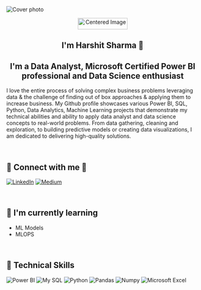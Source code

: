 

![Cover photo](https://github.com/user-attachments/assets/0461ee57-8c33-43b7-9636-95bbe493a752)



<div align="center">
<img src="https://raw.githubusercontent.com/alansmathew/alansmathew/master/lang.gif" alt="Centered Image" width="130" height="30">
</div>


## <div align="center">I'm Harshit Sharma 👋</div>



## <div align="center">I'm a Data Analyst, Microsoft Certified Power BI professional and Data Science enthusiast </div>

I love the entire process of solving complex business problems leveraging data & the challenge of finding out of box approaches & applying them to increase business. My Github profile showcases various Power BI, SQL, Python, Data Analytics, Machine Learning projects that demonstrate my technical abilities and ability to apply data analyst and data science concepts to real-world problems. From data gathering, cleaning and exploration, to building predictive models or creating data visualizations, I am dedicated to delivering high-quality solutions.

<br>

## 🤝 Connect with me 🤝
[![LinkedIn](https://github.com/user-attachments/assets/5253daa8-1c13-4da4-bd5a-19e58311a051)](http://linkedin.com/in/harshit-sharma-2a8659176)
[![Medium](https://github.com/user-attachments/assets/c6cba3f9-e443-4c5e-8464-93c67670efa6)](https://medium.com/@sh.sharmaharshit#L9)
 
 <br>
 
## 🌱 I'm currently learning
* ML Models
* MLOPS

 <br>
 
## 💼 Technical Skills
![Power BI](https://github.com/user-attachments/assets/5f89b36e-bb4a-4295-b942-659317c07513)
![My SQL](https://github.com/user-attachments/assets/2072554f-d2da-4936-9b79-eaa7f3c829fe)
![Python](https://github.com/user-attachments/assets/25dc39fb-1ebb-4fc1-b116-e6957ecb8f6a)
![Pandas](https://github.com/user-attachments/assets/e8d3677f-44f2-4932-9629-c84b20714911)
![Numpy](https://github.com/user-attachments/assets/7a22891b-6466-42ad-9b0a-9db5ee1c92c7)
![Microsoft Excel](https://github.com/user-attachments/assets/b3178659-a2bc-48f5-b0a4-ec1a5e3b5834)





<!--
**sh-sharmaharshit/sh-sharmaharshit** is a ✨ _special_ ✨ repository because its `README.md` (this file) appears on your GitHub profile.

Here are some ideas to get you started:

- 🔭 I’m currently working on ...
- 🌱 I’m currently learning ...
- 👯 I’m looking to collaborate on ...
- 🤔 I’m looking for help with ...
- 💬 Ask me about ...
- 📫 How to reach me: ...
- 😄 Pronouns: ...
- ⚡ Fun fact: ...
-->

